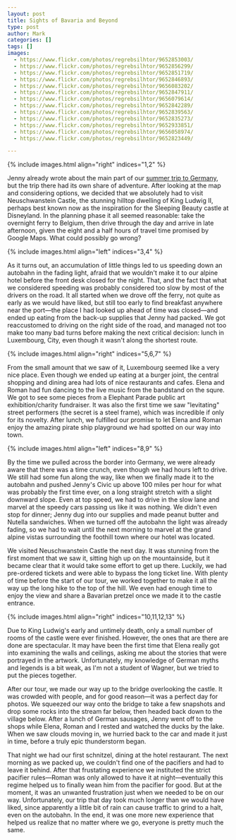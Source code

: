 ```yaml
---
layout: post
title: Sights of Bavaria and Beyond
type: post
author: Mark
categories: []
tags: []
images:
  - https://www.flickr.com/photos/regrebsilhtor/9652853003/
  - https://www.flickr.com/photos/regrebsilhtor/9652856299/
  - https://www.flickr.com/photos/regrebsilhtor/9652851719/
  - https://www.flickr.com/photos/regrebsilhtor/9652846893/
  - https://www.flickr.com/photos/regrebsilhtor/9656083202/
  - https://www.flickr.com/photos/regrebsilhtor/9652847911/
  - https://www.flickr.com/photos/regrebsilhtor/9656079614/
  - https://www.flickr.com/photos/regrebsilhtor/9652842289/
  - https://www.flickr.com/photos/regrebsilhtor/9652839563/
  - https://www.flickr.com/photos/regrebsilhtor/9652835273/
  - https://www.flickr.com/photos/regrebsilhtor/9652933851/
  - https://www.flickr.com/photos/regrebsilhtor/9656058974/
  - https://www.flickr.com/photos/regrebsilhtor/9652823449/

---
```


{% include images.html align="right" indices="1,2" %}

Jenny already wrote about the main part of our [summer trip to Germany](http://blog.rothlbaby.com/2013/09/27/have-kids-will-travel.html), but the trip there had its own share of adventure.  After looking at the map and considering options, we decided that we absolutely had to visit Neuschwanstein Castle, the stunning hilltop dwelling of King Ludwig II, perhaps best known now as the inspiration for the Sleeping Beauty castle at Disneyland.  In the planning phase it all seemed reasonable: take the overnight ferry to Belgium, then drive through the day and arrive in late afternoon, given the eight and a half hours of travel time promised by Google Maps.  What could possibly go wrong?

{% include images.html align="left" indices="3,4" %}

As it turns out, an accumulation of little things led to us speeding down an autobahn in the fading light, afraid that we wouldn't make it to our alpine hotel before the front desk closed for the night.  That, and the fact that what we considered speeding was probably considered too slow by most of the drivers on the road.  It all started when we drove off the ferry, not quite as early as we would have liked, but still too early to find breakfast anywhere near the port&mdash;the place I had looked up ahead of time was closed&mdash;and ended up eating from the back-up supplies that Jenny had packed.  We got reaccustomed to driving on the right side of the road, and managed not too make too many bad turns before making the next critical decision: lunch in Luxembourg, City, even though it wasn't along the shortest route.

{% include images.html align="right" indices="5,6,7" %}

From the small amount that we saw of it, Luxembourg seemed like a very nice place.  Even though we ended up eating at a burger joint, the central shopping and dining area had lots of nice restaurants and cafes.  Elena and Roman had fun dancing to the live music from the bandstand on the squre.  We got to see some pieces from a Elephant Parade public art exhibition/charity fundraiser.  It was also the first time we saw "levitating" street performers (the secret is a steel frame), which was incredible if only for its novelty.  After lunch, we fulfilled our promise to let Elena and Roman enjoy the amazing pirate ship playground we had spotted on our way into town.

{% include images.html align="left" indices="8,9" %}

By the time we pulled across the border into Germany, we were already aware that there was a time crunch, even though we had hours left to drive.  We still had some fun along the way, like when we finally made it to the autobahn and pushed Jenny's Civic up above 100 miles per hour for what was probably the first time ever, on a long straight stretch with a slight downward slope.  Even at top speed, we had to drive in the slow lane and marvel at the speedy cars passing us like it was nothing.  We didn't even stop for dinner; Jenny dug into our supplies and made peanut butter and Nutella sandwiches.  When we turned off the autobahn the light was already fading, so we had to wait until the next morning to marvel at the grand alpine vistas surrounding the foothill town where our hotel was located.

We visited Neuschwanstein Castle the next day.  It was stunning from the first moment that we saw it, sitting high up on the mountainside, but it became clear that it would take some effort to get up there.  Luckily, we had pre-ordered tickets and were able to bypass the long ticket line.  With plenty of time before the start of our tour, we worked together to make it all the way up the long hike to the top of the hill.  We even had enough time to enjoy the view and share a Bavarian pretzel once we made it to the castle entrance.

{% include images.html align="right" indices="10,11,12,13" %}

Due to King Ludwig's early and untimely death, only a small number of rooms of the castle were ever finished.  However, the ones that are there are done are spectacular.  It may have been the first time that Elena really got into examining the walls and ceilings, asking me about the stories that were portrayed in the artwork.  Unfortunately, my knowledge of German myths and legends is a bit weak, as I'm not a student of Wagner, but we tried to put the pieces together.

After our tour, we made our way up to the bridge overlooking the castle.  It was crowded with people, and for good reason&mdash;it was a perfect day for photos.  We squeezed our way onto the bridge to take a few snapshots and drop some rocks into the stream far below, then headed back down to the village below.  After a lunch of German sausages, Jenny went off to the shops while Elena, Roman and I rested and watched the ducks by the lake.  When we saw clouds moving in, we hurried back to the car and made it just in time, before a truly epic thunderstorm began.

That night we had our first schnitzel, dining at the hotel restaurant.  The next morning as we packed up, we couldn't find one of the pacifiers and had to leave it behind.  After that frustating experience we instituted the strict pacifier rules&mdash;Roman was only allowed to have it at night&mdash;eventually this regime helped us to finally wean him from the pacifier for good.  But at the moment, it was an unwanted frustration just when we needed to be on our way.  Unfortunately, our trip that day took much longer than we would have liked, since apparently a little bit of rain can cause traffic to grind to a halt, even on the autobahn.  In the end, it was one more new experience that helped us realize that no matter where we go, everyone is pretty much the same.